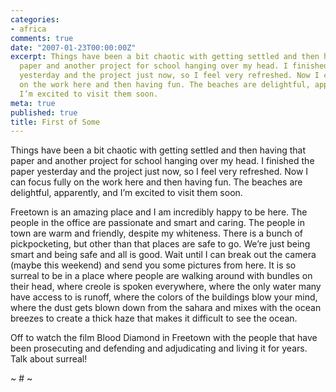 ```yaml
---
categories:
- africa
comments: true
date: "2007-01-23T00:00:00Z"
excerpt: Things have been a bit chaotic with getting settled and then having that
  paper and another project for school hanging over my head. I finished the paper
  yesterday and the project just now, so I feel very refreshed. Now I can focus fully
  on the work here and then having fun. The beaches are delightful, apparently, and
  I’m excited to visit them soon.
meta: true
published: true
title: First of Some
---
```


Things have been a bit chaotic with getting settled and then having that paper and another project for school hanging over my head. I finished the paper yesterday and the project just now, so I feel very refreshed. Now I can focus fully on the work here and then having fun. The beaches are delightful, apparently, and I’m excited to visit them soon.

Freetown is an amazing place and I am incredibly happy to be here. The people in the office are passionate and smart and caring. The people in town are warm and friendly, despite my whiteness. There is a bunch of pickpocketing, but other than that places are safe to go. We’re just being smart and being safe and all is good. Wait until I can break out the camera (maybe this weekend) and send you some pictures from here. It is so surreal to be in a place where people are walking around with bundles on their head, where creole is spoken everywhere, where the only water many have access to is runoff, where the colors of the buildings blow your mind, where the dust gets blown down from the sahara and mixes with the ocean breezes to create a thick haze that makes it difficult to see the ocean. 

Off to watch the film Blood Diamond in Freetown with the people that have been prosecuting and defending and adjudicating and living it for years.  Talk about surreal!

~ # ~